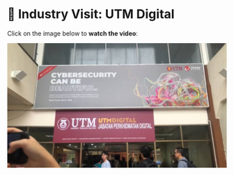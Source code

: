 # 🎥 Industry Visit: UTM Digital

Click on the image below to **watch the video**:

[![Watch the video](https://github.com/wawasafiyyah/SECP1513/blob/main/previewIVUTMD.jpg?raw=true)](https://drive.google.com/file/d/1LswHYmEabrR_Q2xJzZhSMIIb9z8UEUw8/view?usp=sharing)
